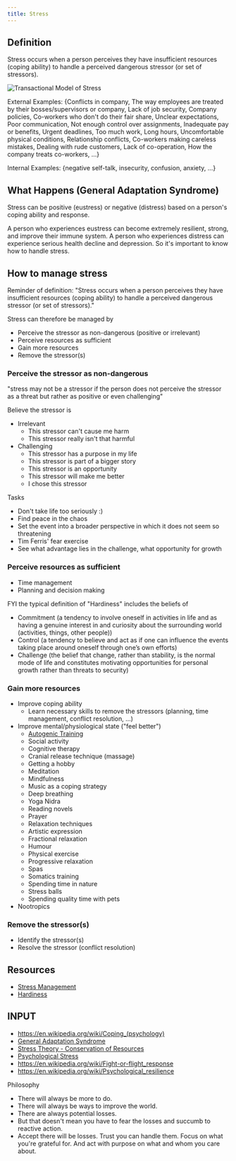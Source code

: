 ```yaml
---
title: Stress
---
```


## Definition

Stress occurs when a person perceives they have insufficient resources (coping ability) to handle a perceived dangerous stressor (or set of stressors).


![Transactional Model of Stress](https://upload.wikimedia.org/wikipedia/commons/thumb/2/2f/Transactional_Model_of_Stress_and_Coping_-_Richard_Lazarus.svg/440px-Transactional_Model_of_Stress_and_Coping_-_Richard_Lazarus.svg.png)



External Examples: {Conflicts in company, The way employees are treated by their bosses/supervisors or company, Lack of job security, Company policies, Co-workers who don't do their fair share, Unclear expectations, Poor communication, Not enough control over assignments, Inadequate pay or benefits, Urgent deadlines, Too much work, Long hours, Uncomfortable physical conditions, Relationship conflicts, Co-workers making careless mistakes, Dealing with rude customers, Lack of co-operation, How the company treats co-workers, ...}

Internal Examples: {negative self-talk, insecurity, confusion, anxiety, ...}


## What Happens (General Adaptation Syndrome)

Stress can be positive (eustress) or negative (distress) based on a person's coping ability and response.

A person who experiences eustress can become extremely resilient, strong, and improve their immune system. A person who experiences distress can experience serious health decline and depression. So it's important to know how to handle stress.






## How to manage stress

Reminder of definition: "Stress occurs when a person perceives they have insufficient resources (coping ability) to handle a perceived dangerous stressor (or set of stressors)."

Stress can therefore be managed by
- Perceive the stressor as non-dangerous (positive or irrelevant)
- Perceive resources as sufficient
- Gain more resources
- Remove the stressor(s)

### Perceive the stressor as non-dangerous

"stress may not be a stressor if the person does not perceive the stressor as a threat but rather as positive or even challenging"

Believe the stressor is
- Irrelevant
  - This stressor can't cause me harm
  - This stressor really isn't that harmful
- Challenging
  - This stressor has a purpose in my life
  - This stressor is part of a bigger story
  - This stressor is an opportunity
  - This stressor will make me better
  - I chose this stressor

Tasks
- Don't take life too seriously :)
- Find peace in the chaos
- Set the event into a broader perspective in which it does not seem so threatening
- Tim Ferris' fear exercise
- See what advantage lies in the challenge, what opportunity for growth

### Perceive resources as sufficient


- Time management
- Planning and decision making



FYI the typical definition of "Hardiness" includes the beliefs of
- Commitment (a tendency to involve oneself in activities in life and as having a genuine interest in and curiosity about the surrounding world (activities, things, other people))
- Control (a tendency to believe and act as if one can influence the events taking place around oneself through one’s own efforts)
- Challenge (the belief that change, rather than stability, is the normal mode of life and constitutes motivating opportunities for personal growth rather than threats to security)


### Gain more resources

- Improve coping ability
  - Learn necessary skills to remove the stressors (planning, time management, conflict resolution, ...)
- Improve mental/physiological state ("feel better")
  - [Autogenic Training](https://en.wikipedia.org/wiki/Autogenic_training)
  - Social activity
  - Cognitive therapy
  - Cranial release technique (massage)
  - Getting a hobby
  - Meditation
  - Mindfulness
  - Music as a coping strategy
  - Deep breathing
  - Yoga Nidra
  - Reading novels
  - Prayer
  - Relaxation techniques
  - Artistic expression
  - Fractional relaxation
  - Humour
  - Physical exercise
  - Progressive relaxation
  - Spas
  - Somatics training
  - Spending time in nature
  - Stress balls
  - Spending quality time with pets
- Nootropics


### Remove the stressor(s)
- Identify the stressor(s)
- Resolve the stressor (conflict resolution)



## Resources
- [Stress Management](https://en.wikipedia.org/wiki/Stress_management)
- [Hardiness](https://en.wikipedia.org/wiki/Hardiness_(psychological))


## INPUT
- https://en.wikipedia.org/wiki/Coping_(psychology)
- [General Adaptation Syndrome](https://en.wikipedia.org/wiki/Stress_(biology)#General_adaptation_syndrome)
- [Stress Theory - Conservation of Resources](https://en.wikipedia.org/wiki/Conservation_of_resources_theory)
- [Psychological Stress](https://en.wikipedia.org/wiki/Psychological_stress)
- https://en.wikipedia.org/wiki/Fight-or-flight_response
- https://en.wikipedia.org/wiki/Psychological_resilience

Philosophy
- There will always be more to do.
- There will always be ways to improve the world.
- There are always potential losses.
- But that doesn't mean you have to fear the losses and succumb to reactive action.
- Accept there will be losses. Trust you can handle them. Focus on what you're grateful for. And act with purpose on what and whom you care about. 
